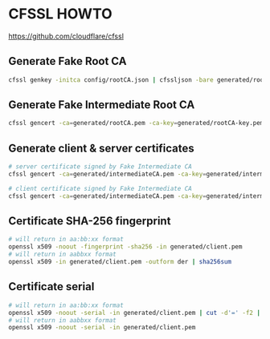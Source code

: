 # CFSSL HOWTO
https://github.com/cloudflare/cfssl

## Generate Fake Root CA
```bash
cfssl genkey -initca config/rootCA.json | cfssljson -bare generated/rootCA
```

## Generate Fake Intermediate Root CA
```bash
cfssl gencert -ca=generated/rootCA.pem -ca-key=generated/rootCA-key.pem -config=config/cfssl.json -profile=intermediate_ca config/intermediateCA.json | cfssljson -bare generated/intermediateCA
```

## Generate client & server certificates
```bash
# server certificate signed by Fake Intermediate CA
cfssl gencert -ca=generated/intermediateCA.pem -ca-key=generated/intermediateCA-key.pem -config=config/cfssl.json -profile=server config/server.json | cfssljson -bare generated/server

# client certificate signed by Fake Intermediate CA
cfssl gencert -ca=generated/intermediateCA.pem -ca-key=generated/intermediateCA-key.pem -config=config/cfssl.json -profile=client config/client.json | cfssljson -bare generated/client
```

## Certificate SHA-256 fingerprint
```bash
# will return in aa:bb:xx format
openssl x509 -noout -fingerprint -sha256 -in generated/client.pem
# will return in aabbxx format
openssl x509 -in generated/client.pem -outform der | sha256sum
```

## Certificate serial
```bash
# will return in aa:bb:xx format
openssl x509 -noout -serial -in generated/client.pem | cut -d'=' -f2 | sed 's/../&:/g;s/:$//'
# will return in aabbxx format
openssl x509 -noout -serial -in generated/client.pem
```
